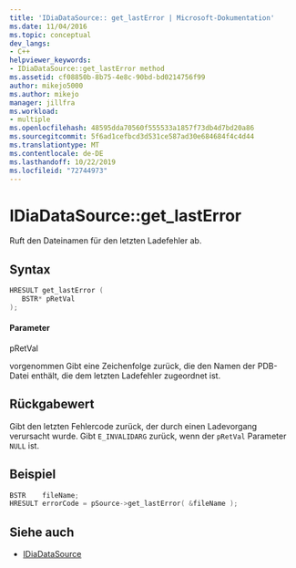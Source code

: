 ```yaml
---
title: 'IDiaDataSource:: get_lastError | Microsoft-Dokumentation'
ms.date: 11/04/2016
ms.topic: conceptual
dev_langs:
- C++
helpviewer_keywords:
- IDiaDataSource::get_lastError method
ms.assetid: cf08850b-8b75-4e8c-90bd-bd0214756f99
author: mikejo5000
ms.author: mikejo
manager: jillfra
ms.workload:
- multiple
ms.openlocfilehash: 48595dda70560f555533a1857f73db4d7bd20a86
ms.sourcegitcommit: 5f6ad1cefbcd3d531ce587ad30e684684f4c4d44
ms.translationtype: MT
ms.contentlocale: de-DE
ms.lasthandoff: 10/22/2019
ms.locfileid: "72744973"
---
```

# <a name="idiadatasourceget_lasterror"></a>IDiaDataSource::get_lastError
Ruft den Dateinamen für den letzten Ladefehler ab.

## <a name="syntax"></a>Syntax

```C++
HRESULT get_lastError (
   BSTR* pRetVal
);
```

#### <a name="parameters"></a>Parameter
 pRetVal

vorgenommen Gibt eine Zeichenfolge zurück, die den Namen der PDB-Datei enthält, die dem letzten Ladefehler zugeordnet ist.

## <a name="return-value"></a>Rückgabewert
 Gibt den letzten Fehlercode zurück, der durch einen Ladevorgang verursacht wurde. Gibt `E_INVALIDARG` zurück, wenn der `pRetVal` Parameter `NULL` ist.

## <a name="example"></a>Beispiel

```C++
BSTR    fileName;
HRESULT errorCode = pSource->get_lastError( &fileName );
```

## <a name="see-also"></a>Siehe auch
- [IDiaDataSource](../../debugger/debug-interface-access/idiadatasource.md)